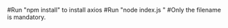 #Run "npm install" to install axios
#Run "node index.js <filename> <downloadDirectory> <numberOfChunks> <chunkSize>"
#Only the filename is mandatory.